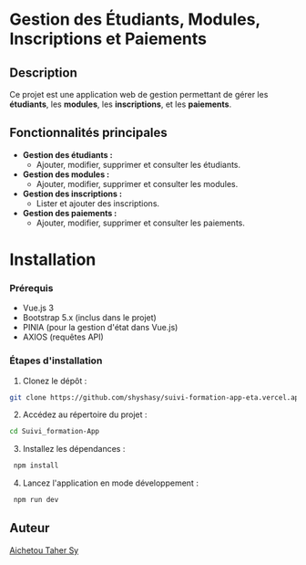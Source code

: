 # Gestion des Étudiants, Modules, Inscriptions et Paiements

## Description
Ce projet est une application web de gestion permettant de gérer les **étudiants**, les **modules**, les **inscriptions**, et les **paiements**.  

## Fonctionnalités principales
- **Gestion des étudiants :**
  - Ajouter, modifier, supprimer et consulter les étudiants.
- **Gestion des modules :**
  - Ajouter, modifier, supprimer et consulter les modules.
- **Gestion des inscriptions :**
  - Lister et ajouter des inscriptions.
- **Gestion des paiements :**
  - Ajouter, modifier, supprimer et consulter les paiements.

# Installation

### Prérequis
- Vue.js 3 
- Bootstrap 5.x (inclus dans le projet)
- PINIA  (pour la gestion d'état dans Vue.js)
- AXIOS (requêtes API)


### Étapes d'installation

1. Clonez le dépôt :

```bash
git clone https://github.com/shyshasy/suivi-formation-app-eta.vercel.app.git
```

2. Accédez au répertoire du projet :

```bash
cd Suivi_formation-App
```

3. Installez les dépendances :

```bash
 npm install
 ```

4. Lancez l'application en mode développement :

```bash
 npm run dev
```
##  Auteur
[Aichetou Taher Sy](https://github.com/medbankole97)




